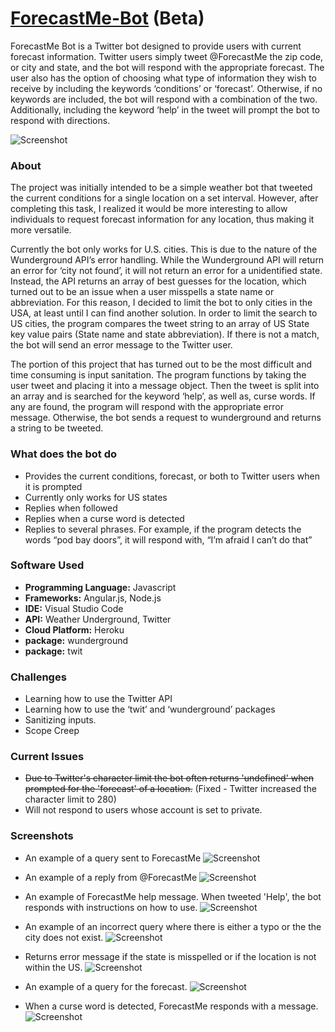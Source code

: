 # [ForecastMe-Bot](https://twitter.com/ForecastMe) (Beta)
ForecastMe Bot is a Twitter bot designed to provide users with current forecast information. 
Twitter users simply tweet @ForecastMe the zip code, or city and state, and the bot will respond with the appropriate forecast. 
The user also has the option of choosing what type of information they wish to receive by including the keywords ‘conditions’ or ‘forecast’.
Otherwise, if no keywords are included, the bot will respond with a combination of the two. 
Additionally, including the keyword ‘help’ in the tweet will prompt the bot to respond with directions.


![Screenshot](https://user-images.githubusercontent.com/13583303/30406548-6e8222e6-98c0-11e7-99e3-48c8004a8e4a.png)

### About
The project was initially intended to be a simple weather bot that tweeted the current conditions for a single location on a set interval.
However, after completing this task, I realized it would be more interesting to allow individuals to request forecast information for any location, thus making it more versatile. 

Currently the bot only works for U.S. cities. 
This is due to the nature of the Wunderground API’s error handling.
While the Wunderground API will return an error for ‘city not found’, it will not return an error for a unidentified state. 
Instead, the API returns an array of best guesses for the location, which turned out to be an issue when a user misspells a state name or abbreviation. 
For this reason, I decided to limit the bot to only cities in the USA, at least until I can find another solution. 
In order to limit the search to US cities, the program compares the tweet string to an array of US State key value pairs (State name and state abbreviation). If there is not a match, the bot will send an error message to the Twitter user.

The portion of this project that has turned out to be the most difficult and time consuming is input sanitation. 
The program functions by taking the user tweet and placing it into a message object. 
Then the tweet is split into an array and is searched for the keyword ‘help’, as well as, curse words. 
If any are found, the program will respond with the appropriate error message.
Otherwise, the bot sends a request to wunderground and returns a string to be tweeted.


### What does the bot do
* Provides the current conditions, forecast, or both to Twitter users when it is prompted
* Currently only works for US states
* Replies when followed
* Replies when a curse word is detected
* Replies to several phrases. For example, if the program detects the words “pod bay doors”, it will respond with, “I’m afraid I can’t do that”

### Software Used
* **Programming Language:** Javascript
* **Frameworks:** Angular.js, Node.js
* **IDE:** Visual Studio Code
* **API:** Weather Underground, Twitter
* **Cloud Platform:** Heroku
* **package:** wunderground
* **package:** twit

### Challenges
* Learning how to use the Twitter API
* Learning how to use the ‘twit’ and ‘wunderground’ packages
* Sanitizing inputs.
* Scope Creep 

### Current Issues

* ~~Due to Twitter's character limit the bot often returns 'undefined' when prompted for the 'forecast' of a location.~~ (Fixed - Twitter increased the character limit to 280)
* Will not respond to users whose account is set to private. 

### Screenshots
* An example of a query sent to ForecastMe
![Screenshot](https://user-images.githubusercontent.com/13583303/30406823-4db90d3e-98c2-11e7-9464-40770aa6fa99.png)

* An example of a reply from @ForecastMe 
![Screenshot](https://user-images.githubusercontent.com/13583303/34232136-fad47c74-e5ac-11e7-95df-64ea9e7ff5b2.png)

* An example of ForecastMe help message. When tweeted 'Help', the bot responds with instructions on how to use.
![Screenshot](https://user-images.githubusercontent.com/13583303/34232149-05e68fee-e5ad-11e7-8898-5acfc6000538.png)

* An example of an incorrect query where there is either a typo or the the city does not exist.
![Screenshot](https://user-images.githubusercontent.com/13583303/34232150-05f744e2-e5ad-11e7-9e19-be6b34db62b7.png)

* Returns error message if the state is misspelled or if the location is not within the US.
![Screenshot](https://user-images.githubusercontent.com/13583303/34232151-0606c9e4-e5ad-11e7-8c24-693512d7cf95.png)

* An example of a query for the forecast.
![Screenshot](https://user-images.githubusercontent.com/13583303/34232153-062c2ad6-e5ad-11e7-8a8d-ae9985e07c57.png)

* When a curse word is detected, ForecastMe responds with a message.
![Screenshot](https://user-images.githubusercontent.com/13583303/34232155-0658f926-e5ad-11e7-8c2a-25d2c7118d89.png)
